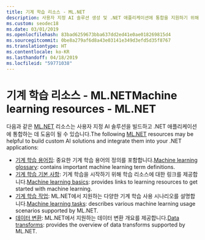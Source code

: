 ```yaml
---
title: 기계 학습 리소스 - ML.NET
description: 사용자 지정 AI 솔루션 생성 및 .NET 애플리케이션에 통합을 지원하기 위해 이러한 ML.NET 리소스를 살펴봅니다.
ms.custom: seodec18
ms.date: 03/01/2019
ms.openlocfilehash: 83bad6259673bba637dd2ed41e0ae018269815d4
ms.sourcegitcommit: 0be8a279af6d8a43e03141e349d3efd5d35f8767
ms.translationtype: HT
ms.contentlocale: ko-KR
ms.lasthandoff: 04/18/2019
ms.locfileid: "59771038"
---
```

# <a name="machine-learning-resources---mlnet"></a><span data-ttu-id="dfcf4-103">기계 학습 리소스 - ML.NET</span><span class="sxs-lookup"><span data-stu-id="dfcf4-103">Machine learning resources - ML.NET</span></span>

<span data-ttu-id="dfcf4-104">다음과 같은 [ML.NET](../index.md) 리소스는 사용자 지정 AI 솔루션을 빌드하고 .NET 애플리케이션에 통합하는 데 도움이 될 수 있습니다.</span><span class="sxs-lookup"><span data-stu-id="dfcf4-104">The following  [ML.NET](../index.md) resources may be helpful to build custom AI solutions and integrate them into your .NET applications:</span></span>

- <span data-ttu-id="dfcf4-105">[기계 학습 용어집](glossary.md): 중요한 기계 학습 용어의 정의를 포함합니다.</span><span class="sxs-lookup"><span data-stu-id="dfcf4-105">[Machine learning glossary](glossary.md): contains important machine learning term definitions.</span></span>
- <span data-ttu-id="dfcf4-106">[기계 학습 기본 사항](basics.md): 기계 학습을 시작하기 위해 학습 리소스에 대한 링크를 제공합니다.</span><span class="sxs-lookup"><span data-stu-id="dfcf4-106">[Machine learning basics](basics.md): provides links to learning resources to get started with machine learning.</span></span>
- <span data-ttu-id="dfcf4-107">[기계 학습 작업](tasks.md): ML.NET에서 지원하는 다양한 기계 학습 사용 시나리오를 설명합니다.</span><span class="sxs-lookup"><span data-stu-id="dfcf4-107">[Machine learning tasks](tasks.md): describes various machine learning usage scenarios supported by ML.NET.</span></span>
- <span data-ttu-id="dfcf4-108">[데이터 변환](transforms.md): ML.NET에서 지원하는 데이터 변환 개요를 제공합니다.</span><span class="sxs-lookup"><span data-stu-id="dfcf4-108">[Data transforms](transforms.md): provides the overview of data transforms supported by ML.NET.</span></span>